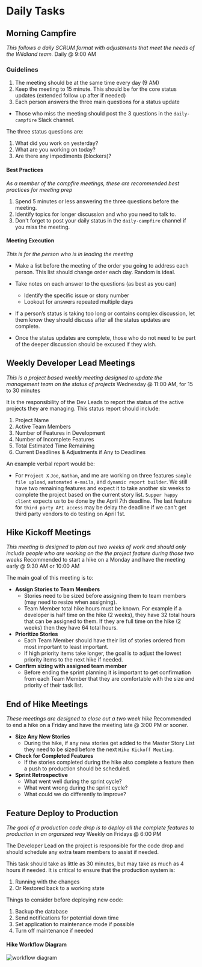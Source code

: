 # Daily Tasks

## Morning Campfire
*This follows a daily SCRUM format with adjustments that meet the needs of the Wildland team.*
Daily @ 9:00 AM

### Guidelines
1)	The meeting should be at the same time every day (9 AM)
2)	Keep the meeting to 15 minute. This should be for the core status updates (extended follow up after if needed)
3)	Each person answers the three main questions for a status update
  * Those who miss the meeting should post the 3 questions in the `daily-campfire` Slack channel.

The three status questions are:

1)	What did you work on yesterday?
2)	What are you working on today?
3)	Are there any impediments (blockers)?

#### Best Practices

*As a member of the campfire meetings, these are recommended best practices for meeting prep*
1) Spend 5 minutes or less answering the three questions before the meeting.
2) Identify topics for longer discussion and who you need to talk to.
3) Don't forget to post your daily status in the `daily-campfire` channel if you miss the meeting.

#### Meeting Execution
*This is for the person who is in leading the meeting*

* Make a list before the meeting of the order you going to address each person. This list should change order each day. Random is ideal.

* Take notes on each answer to the questions (as best as you can)
  * Identify the specific issue or story number
  * Lookout for answers repeated multiple days

* If a person’s status is taking too long or contains complex discussion, let them know they should discuss after all the status updates are complete.

* Once the status updates are complete, those who do not need to be part of the deeper discussion should be excused if they wish.

## Weekly Developer Lead Meetings
*This is a project based weekly meeting designed to update the management team on the status of projects*
Wednesday @ 11:00 AM, for 15 to 30 minutes

It is the responsibility of the Dev Leads to report the status of the active projects they are managing. This status report should include:
1) Project Name
2) Active Team Members
3) Number of Features in Development
4) Number of Incomplete Features
5) Total Estimated Time Remaining
6) Current Deadlines & Adjustments if Any to Deadlines

An example verbal report would be:
* For `Project X` `Joe`, `Nathan`, and me are working on three features `sample file upload`, `automated e-mails`, and `dynamic report builder`. We still have two remaining features and expect it to take another six weeks to complete the project based on the current story list. `Supper happy client` expects us to be done by the April 7th deadline. The last feature for `third party API access` may be delay the deadline if we can't get third party vendors to do testing on April 1st.

## Hike Kickoff Meetings
*This meeting is designed to plan out two weeks of work and should only include people who are working on the the project feature during those two weeks*
Recommended to start a hike on a Monday and have the meeting early @ 9:30 AM or 10:00 AM

The main goal of this meeting is to:
* **Assign Stories to Team Members**
  * Stories need to be sized before assigning them to team members (may need to resize when assigning).
  * Team Member total hike hours must be known. For example if a developer is half time on the hike (2 weeks), they have 32 total hours that can be assigned to them. If they are full time on the hike (2 weeks) then they have 64 total hours.
* **Prioritize Stories**
  * Each Team Member should have their list of stories ordered from most important to least important.
  * If high priority items take longer, the goal is to adjust the lowest priority items to the next hike if needed.
* **Confirm sizing with assigned team member**
  * Before ending the sprint planning it is important to get confirmation from each Team Member that they are comfortable with the size and priority of their task list.

## End of Hike Meetings
*These meetings are designed to close out a two week hike*
Recommended to end a hike on a Friday and have the meeting late @ 3:00 PM or sooner.

* **Size Any New Stories**
  * During the hike, if any new stories get added to the Master Story List they need to be sized before the next `Hike Kickoff Meeting`.
* **Check for Completed Features**
  * If the stories completed during the hike also complete a feature then a push to production should be scheduled.
* **Sprint Retrospective**
  * What went well during the sprint cycle?
  * What went wrong during the sprint cycle?
  * What could we do differently to improve?

## Feature Deploy to Production
*The goal of a production code drop is to deploy all the complete features to production in an organized way*
Weekly on Fridays @ 6:00 PM

The Developer Lead on the project is responsible for the code drop and should schedule any extra team members to assist if needed.

This task should take as little as 30 minutes, but may take as much as 4 hours if needed. It is critical to ensure that the production system is:
1) Running with the changes
2) Or Restored back to a working state

Things to consider before deploying new code:
1) Backup the database
2) Send notifications for potential down time
3) Set application to maintenance mode if possible
4) Turn off maintenance if needed

#### Hike Workflow Diagram
![workflow diagram](../new-projects/phase-4.png "Hike Workflow Diagram")
